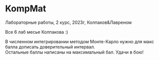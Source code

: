 # KompMat
Лабораторные работы, 2 курс, 2023г, Колпаков&Лавреном

Все 6 лаб месье Колпакова :)

В численном интегрировании методом Монте-Карло нужно для макс балла дописать доверительный интервал.  
Остальные баллы написаны на максимальный бал. Удачи в бою!
